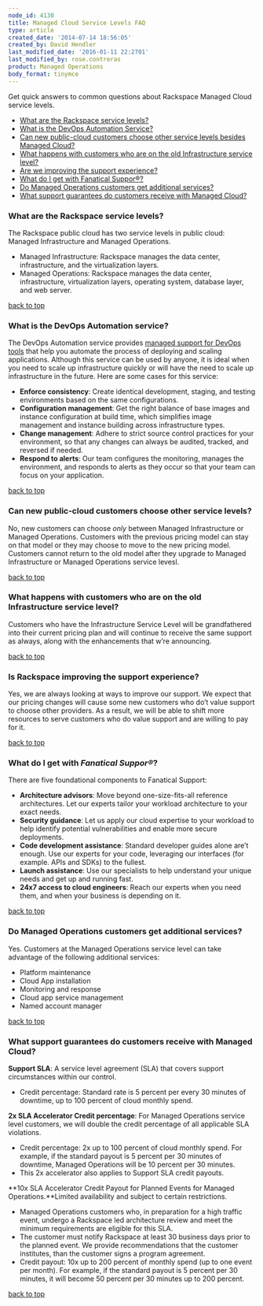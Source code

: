 ```yaml
---
node_id: 4130
title: Managed Cloud Service Levels FAQ
type: article
created_date: '2014-07-14 18:56:05'
created_by: David Hendler
last_modified_date: '2016-01-11 22:2701'
last_modified_by: rose.contreras
product: Managed Operations
body_format: tinymce
---
```


Get quick answers to common questions about Rackspace Managed Cloud
service levels.

-  [What are the Rackspace service levels?](#service_levels)
-   [What is the DevOps Automation Service?](#devops)
-   [Can new public-cloud customers choose other service levels besides
    Managed Cloud?](#choose)
-   [What happens with customers who are on the old Infrastructure
    service level?](#old_infra)
-   [Are we improving the support experience?](#improving)
-   [What do I get with Fanatical Suppor&reg;?](#pillars)
-   [Do Managed Operations customers get additional
    services?](#add_service)
-   [What support guarantees do customers receive with Managed
    Cloud?](#guarantees)

 

### What are the Rackspace service levels?

The Rackspace public cloud has two service levels in public cloud:
Managed Infrastructure and Managed Operations.

-   Managed Infrastructure: Rackspace manages the data center,
    infrastructure, and the virtualization layers. 
-   Managed Operations: Rackspace manages the data center,
    infrastructure, virtualization layers, operating system, database
    layer, and web server.

[back to top](#top)

 

### What is the DevOps Automation service?

The DevOps Automation service provides [managed support for DevOps
tools](http://www.rackspace.com/devops/automation-service/) that help
you automate the process of deploying and scaling applications. Although
this service can be used by anyone, it is ideal when you need to scale
up infrastructure quickly or will have the need to scale up
infrastructure in the future. Here are some cases for this service:

-   **Enforce consistency**: Create identical development, staging, and
    testing environments based on the same configurations.
-   **Configuration management**: Get the right balance of base images
    and instance configuration at build time, which simplifies image
    management and instance building across infrastructure types.
-   **Change management**: Adhere to strict source control practices for
    your environment, so that any changes can always be audited,
    tracked, and reversed if needed.
-   **Respond to alerts**: Our team configures the monitoring, manages
    the environment, and responds to alerts as they occur so that your
    team can focus on your application.

[back to top](#top)

 

### Can new public-cloud customers choose other service levels?

No, new customers can choose *only* between Managed Infrastructure or
Managed Operations. Customers with the previous pricing model can stay
on that model or they may choose to move to the new pricing model.
Customers cannot return to the old model after they upgrade to Managed
Infrastructure or Managed Operations service levesl.

[back to top](#top)

 

### What happens with customers who are on the old Infrastructure service level?

Customers who have the Infrastructure Service Level will be
grandfathered into their current pricing plan and will continue to
receive the same support as always, along with the enhancements that
w&rsquo;re announcing.

[back to top](#top)

 

### Is Rackspace improving the support experience?

Yes, we are always looking at ways to improve our support. We expect
that our pricing changes will cause some new customers who do&rsquo;t value
support to choose other providers. As a result, we will be able to shift
more resources to serve customers who do value support and are willing
to pay for it.

[back to top](#top)

 

### What do I get with *Fanatical Suppor&reg;*?

There are five foundational components to Fanatical Support:

-   **Architecture advisors**: Move beyond one-size-fits-all reference
    architectures. Let our experts tailor your workload architecture to
    your exact needs.
-   **Security guidance**: Let us apply our cloud expertise to your
    workload to help identify potential vulnerabilities and enable more
    secure deployments.
-   **Code development assistance**: Standard developer guides alone
    are&rsquo;t enough. Use our experts for your code, leveraging our
    interfaces (for example. APIs and SDKs) to the fullest.
-   **Launch assistance**: Use our specialists to help understand your
    unique needs and get up and running fast.
-   **24x7 access to cloud engineers**: Reach our experts when you need
    them, and when your business is depending on it.

[back to top](#top)

 

### Do Managed Operations customers get additional services?

Yes. Customers at the Managed Operations service level can take
advantage of the following additional services:

-   Platform maintenance
-   Cloud App installation
-   Monitoring and response
-   Cloud app service management
-   Named account manager

[back to top](#top)

 

### What support guarantees do customers receive with Managed Cloud?

**Support SLA**: A service level agreement (SLA) that covers support
circumstances within our control.

-   Credit percentage: Standard rate is 5 percent per every 30 minutes
    of downtime, up to 100 percent of cloud monthly spend.

 

**2x SLA Accelerator Credit percentage**: For Managed Operations service
level customers, we will double the credit percentage of all applicable
SLA violations.

-   Credit percentage: 2x up to 100 percent of cloud monthly spend. For
    example, if the standard payout is 5 percent per 30 minutes of
    downtime, Managed Operations will be 10 percent per 30 minutes.
-   This 2x accelerator also applies to Support SLA credit payouts.

 

**10x SLA Accelerator Credit Payout for Planned Events for Managed
Operations.**Limited availability and subject to certain restrictions.

-   Managed Operations customers who, in preparation for a high traffic
    event, undergo a Rackspace led architecture review and meet the
    minimum requirements are eligible for this SLA.
-   The customer must notify Rackspace at least 30 business days prior
    to the planned event. We provide recommendations that the customer
    institutes, than the customer signs a program agreement.
-   Credit payout: 10x up to 200 percent of monthly spend (up to one
    event per month). For example, if the standard payout is 5 percent
    per 30 minutes, it will become 50 percent per 30 minutes up to 200
    percent.       

[back to top](#top)

 

